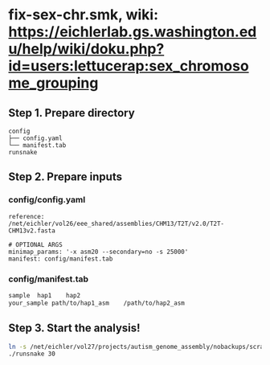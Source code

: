 # fix-sex-chr.smk, wiki: https://eichlerlab.gs.washington.edu/help/wiki/doku.php?id=users:lettucerap:sex_chromosome_grouping
## Step 1. Prepare directory
```
config
├── config.yaml
└── manifest.tab
runsnake
```
## Step 2. Prepare inputs
### config/config.yaml
```
reference: /net/eichler/vol26/eee_shared/assemblies/CHM13/T2T/v2.0/T2T-CHM13v2.fasta

# OPTIONAL ARGS
minimap_params: '-x asm20 --secondary=no -s 25000'
manifest: config/manifest.tab
```
### config/manifest.tab
```bash
sample  hap1    hap2
your_sample path/to/hap1_asm    /path/to/hap2_asm
```
## Step 3. Start the analysis!
```bash
ln -s /net/eichler/vol27/projects/autism_genome_assembly/nobackups/scratch/wumei/fix_sex_chr/runsnake .
./runsnake 30
```

